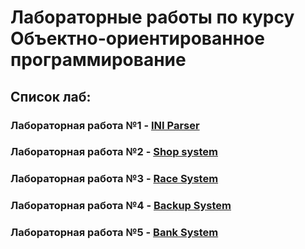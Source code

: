 # Лабораторные работы по курсу Объектно-ориентированное программирование
## Список лаб:

### Лабораторная работа №1 - [INI Parser][ini]
### Лабораторная работа №2 - [Shop system][shop]
### Лабораторная работа №3 - [Race System][race]
### Лабораторная работа №4 - [Backup System][backup]
### Лабораторная работа №5 - [Bank System][bank]

[ini]: https://github.com/MaxBstr/OOP-labs/tree/master/INI%20Parser "INI Parser" 
[shop]: https://github.com/MaxBstr/OOP-labs/tree/master/Shop "Shop System"
[race]: https://github.com/MaxBstr/OOP-labs/tree/master/Races "Race System"
[backup]: https://github.com/MaxBstr/OOP-labs/tree/master/Backups "Backup System"
[bank]: https://github.com/MaxBstr/OOP-labs/tree/master/Banks "Bank System"
